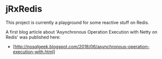 # jRxRedis

This project is currently a playground for some reactive stuff on Redis.

A first blog article about 'Asynchronous Operation Execution with Netty on Redis' was published here:

* [http://nosqlgeek.blogspot.com/2018/06/asynchronous-operation-execution-with.html]
